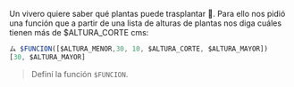 Un vivero quiere saber qué plantas puede trasplantar :seedling:. Para ello nos pidió una función que a partir de una lista de alturas de plantas nos diga cuáles tienen más de $ALTURA_CORTE cms:

```javascript
ム $FUNCION([$ALTURA_MENOR,30, 10, $ALTURA_CORTE, $ALTURA_MAYOR])
[30, $ALTURA_MAYOR]
```

> Definí la función `$FUNCION`.